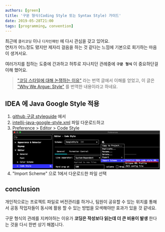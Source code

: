```yaml
---
authors: [green]
title: '구문 형식(Coding Style 또는 Syntax Style) 가이드'
date: 2019-05-28T21:00
tags: [programming, convention]
---
```


최근에 `클리코딩` 이나 `디자인패턴` 에 다시 관심을 갖고 있어요.  
연차가 어느정도 됐지만 제자리 걸음을 하는 것 같다는 느낌에 기본으로 회기하는 마음이 생겨서요.

여러가지를 접하는 도중에 간과하고 허투로 지나치던 관례중에 **`구문 형식`** 이 중요하단걸 이해 했어요.

> ["코딩 스타일에 대해 논쟁하는 이유"](http://www.mimul.com:80/pebble/default/addTrackBack.action?entry=1559304696070&token=-8812272824716390057) 라는 번역 글에서 이해를 얻었고, 이 글은 ["Why We Argue: Style"](https://www.sandimetz.com/blog/2017/6/1/why-we-argue-style) 를 번역한 내용이라고 하네요.

## IDEA 에 Java Google Style 적용

1. [github 구글 styleguide](https://github.com/google/styleguide) 에서
2. [intellij-java-google-style.xml](https://raw.githubusercontent.com/google/styleguide/gh-pages/intellij-java-google-style.xml) 파일 다운로드하고
3. Preference > Editor > Code Style  
   ![](../static/files/20190528/intellij_preferences.png)
4. "Import Scheme" 으로 1에서 다운로드한 파일 선택

## conclusion

개인적으로는 프로젝트 파일로 버전관리를 하거나, 팀원이 공유할 수 있는 위치를 통해서 공동 작업자들이 동시에 활용 할 수 있는 방법을 모색해야만 효과가 있을 것 같네요.

구문 형식의 관례를 지켜야하는 이유가 **코딩은 작성보다 읽는데 더 큰 비용이 발생** 한다는 것을 다시 한번 상기 해봅니다.
